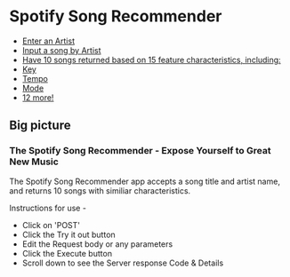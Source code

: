 # Spotify Song Recommender 

- [Enter an Artist](#big-picture)
- [Input a song by Artist](#tech-stack)
- [Have 10 songs returned based on 15 feature characteristics, including:](#getting-started)
- [Key](#file-structure)
- [Tempo](#more-instructions)
- [Mode](#deploying-to-heroku)
- [12 more!](#example-machine-learning)

## Big picture

### The Spotify Song Recommender - Expose Yourself to Great New Music

The Spotify Song Recommender app accepts a song title and artist name, and returns 10 songs with similiar characteristics.

Instructions for use -
- Click on 'POST' 
- Click the Try it out button
- Edit the Request body or any parameters
- Click the Execute button
- Scroll down to see the Server response Code & Details

